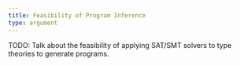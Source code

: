 ```yaml
---
title: Feasibility of Program Inference
type: argument
---
```


TODO: Talk about the feasibility of applying SAT/SMT solvers to type theories to generate programs.